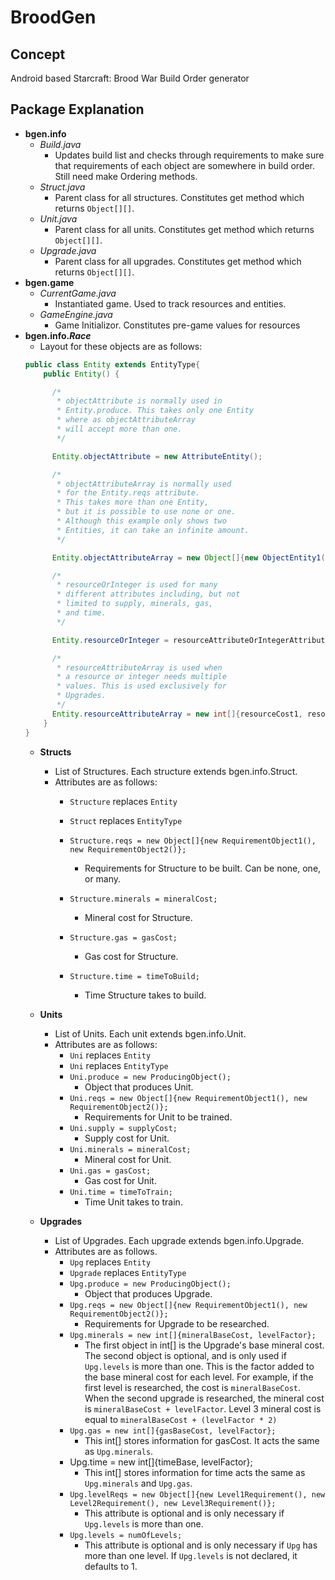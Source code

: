 # BroodGen  
## Concept  
Android based Starcraft: Brood War Build Order generator  
## Package Explanation  
* **bgen.info**  
  * _Build.java_  
    * Updates build list and checks through requirements to make sure that requirements of each object are somewhere in build order. Still need make Ordering methods.  
  * _Struct.java_  
    * Parent class for all structures. Constitutes get method which returns `Object[][]`.
  * _Unit.java_  
    * Parent class for all units. Constitutes get method which returns `Object[][]`.
  * _Upgrade.java_
    * Parent class for all upgrades. Constitutes get method which returns `Object[][]`.
* **bgen.game**  
  * _CurrentGame.java_  
    * Instantiated game. Used to track resources and entities.  
  * _GameEngine.java_  
    * Game Initializor. Constitutes pre-game values for resources  
* **bgen.info._Race_**  
  * Layout for these objects are as follows:  
  ```java
  public class Entity extends EntityType{
      public Entity() {

        /*
         * objectAttribute is normally used in
         * Entity.produce. This takes only one Entity
         * where as objectAttributeArray
         * will accept more than one.
         */

        Entity.objectAttribute = new AttributeEntity();

        /*
         * objectAttributeArray is normally used
         * for the Entity.reqs attribute.
         * This takes more than one Entity,
         * but it is possible to use none or one.
         * Although this example only shows two
         * Entities, it can take an infinite amount.
         */

        Entity.objectAttributeArray = new Object[]{new ObjectEntity1(), new ObjectEntity2()};

        /*
         * resourceOrInteger is used for many
         * different attributes including, but not
         * limited to supply, minerals, gas,
         * and time.
         */

        Entity.resourceOrInteger = resourceAttributeOrIntegerAttribute;

        /*
         * resourceAttributeArray is used when
         * a resource or integer needs multiple
         * values. This is used exclusively for
         * Upgrades.
         */
        Entity.resourceAttributeArray = new int[]{resourceCost1, resourceCost2};
      }
  }
  ```
  * **Structs**  
    * List of Structures. Each structure extends bgen.info.Struct.
    * Attributes are as follows:
      * `Structure` replaces `Entity`
      * `Struct` replaces `EntityType`

      * `Structure.reqs = new Object[]{new RequirementObject1(), new RequirementObject2()};`
        * Requirements for Structure to be built. Can be none, one, or many.
      * `Structure.minerals = mineralCost;`
        * Mineral cost for Structure.
      * `Structure.gas = gasCost;`
        * Gas cost for Structure.
      * `Structure.time = timeToBuild;`
        * Time Structure takes to build.

  * **Units**
    * List of Units. Each unit extends bgen.info.Unit.
    * Attributes are as follows:
      * `Uni` replaces `Entity`
      * `Uni` replaces `EntityType`
      * `Uni.produce = new ProducingObject();`
        * Object that produces Unit.
      * `Uni.reqs = new Object[]{new RequirementObject1(), new RequirementObject2()};`
        * Requirements for Unit to be trained.
      * `Uni.supply = supplyCost;`
        * Supply cost for Unit.
      * `Uni.minerals = mineralCost;`
        * Mineral cost for Unit.
      * `Uni.gas = gasCost;`
        * Gas cost for Unit.
      * `Uni.time = timeToTrain;`
        * Time Unit takes to train.

  * **Upgrades**
    * List of Upgrades. Each upgrade extends bgen.info.Upgrade.
    * Attributes are as follows.
      * `Upg` replaces `Entity`
      * `Upgrade` replaces `EntityType`
      * `Upg.produce = new ProducingObject();`
        * Object that produces Upgrade.
      * `Upg.reqs = new Object[]{new RequirementObject1(), new RequirementObject2()};`
        * Requirements for Upgrade to be researched.
      * `Upg.minerals = new int[]{mineralBaseCost, levelFactor};`
        * The first object in int[] is the Upgrade's base mineral cost. The second object is optional, and is only used if `Upg.levels` is more than one. This is the factor added to the base mineral cost for each level. For example, if the first level is researched, the cost is `mineralBaseCost`. When the second upgrade is researched, the mineral cost is `mineralBaseCost + levelFactor`. Level 3 mineral cost is equal to `mineralBaseCost + (levelFactor * 2)`
      * `Upg.gas = new int[]{gasBaseCost, levelFactor};`
        * This int[] stores information for gasCost. It acts the same as `Upg.minerals`.
      * Upg.time = new int[]{timeBase, levelFactor};
        * This int[] stores information for time acts the same as `Upg.minerals` and `Upg.gas`.
      * `Upg.levelReqs = new Object[]{new Level1Requirement(), new Level2Requirement(), new Level3Requirement()};`
        * This attribute is optional and is only necessary if `Upg.levels` is more than one.
      * `Upg.levels = numOfLevels;`
        * This attribute is optional and is only necessary if `Upg` has more than one level. If `Upg.levels` is not declared, it defaults to 1.
